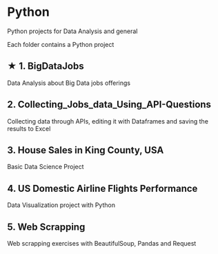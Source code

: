 # Python

Python projects for Data Analysis and general

Each folder contains a Python project

## ★ 1. BigDataJobs
Data Analysis about Big Data jobs offerings

## 2. Collecting_Jobs_data_Using_API-Questions
Collecting data through APIs, editing it with Dataframes and saving the results to Excel

## 3. House Sales in King County, USA
Basic Data Science Project

## 4. US Domestic Airline Flights Performance
Data Visualization project with Python

## 5. Web Scrapping
Web scrapping exercises with BeautifulSoup, Pandas and Request
